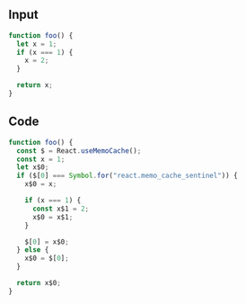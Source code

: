 
## Input

```javascript
function foo() {
  let x = 1;
  if (x === 1) {
    x = 2;
  }

  return x;
}

```

## Code

```javascript
function foo() {
  const $ = React.useMemoCache();
  const x = 1;
  let x$0;
  if ($[0] === Symbol.for("react.memo_cache_sentinel")) {
    x$0 = x;

    if (x === 1) {
      const x$1 = 2;
      x$0 = x$1;
    }

    $[0] = x$0;
  } else {
    x$0 = $[0];
  }

  return x$0;
}

```
      